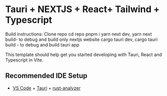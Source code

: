 # Tauri + NEXTJS + React+ Tailwind + Typescript

Build instructions:
Clone repo
cd repo
pnpm i
yarn next dev, yarn next build- to debug and build only nextjs website
cargo tauri dev, cargo tauri build - to debug and build tauri app

This template should help get you started developing with Tauri, React and Typescript in Vite.

## Recommended IDE Setup

- [VS Code](https://code.visualstudio.com/) + [Tauri](https://marketplace.visualstudio.com/items?itemName=tauri-apps.tauri-vscode) + [rust-analyzer](https://marketplace.visualstudio.com/items?itemName=rust-lang.rust-analyzer)
